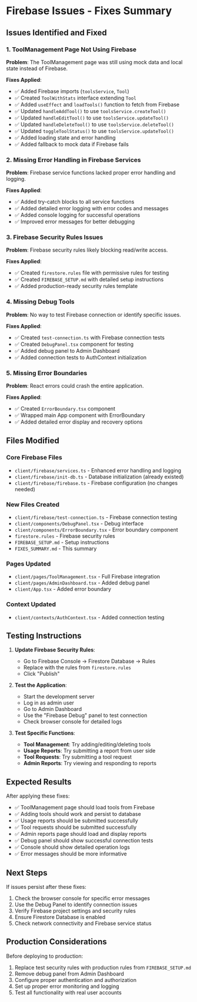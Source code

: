 # Firebase Issues - Fixes Summary

## Issues Identified and Fixed

### 1. **ToolManagement Page Not Using Firebase**
**Problem**: The ToolManagement page was still using mock data and local state instead of Firebase.

**Fixes Applied**:
- ✅ Added Firebase imports (`toolsService`, `Tool`)
- ✅ Created `ToolWithStats` interface extending `Tool`
- ✅ Added `useEffect` and `loadTools()` function to fetch from Firebase
- ✅ Updated `handleAddTool()` to use `toolsService.createTool()`
- ✅ Updated `handleEditTool()` to use `toolsService.updateTool()`
- ✅ Updated `handleDeleteTool()` to use `toolsService.deleteTool()`
- ✅ Updated `toggleToolStatus()` to use `toolsService.updateTool()`
- ✅ Added loading state and error handling
- ✅ Added fallback to mock data if Firebase fails

### 2. **Missing Error Handling in Firebase Services**
**Problem**: Firebase service functions lacked proper error handling and logging.

**Fixes Applied**:
- ✅ Added try-catch blocks to all service functions
- ✅ Added detailed error logging with error codes and messages
- ✅ Added console logging for successful operations
- ✅ Improved error messages for better debugging

### 3. **Firebase Security Rules Issues**
**Problem**: Firebase security rules likely blocking read/write access.

**Fixes Applied**:
- ✅ Created `firestore.rules` file with permissive rules for testing
- ✅ Created `FIREBASE_SETUP.md` with detailed setup instructions
- ✅ Added production-ready security rules template

### 4. **Missing Debug Tools**
**Problem**: No way to test Firebase connection or identify specific issues.

**Fixes Applied**:
- ✅ Created `test-connection.ts` with Firebase connection tests
- ✅ Created `DebugPanel.tsx` component for testing
- ✅ Added debug panel to Admin Dashboard
- ✅ Added connection tests to AuthContext initialization

### 5. **Missing Error Boundaries**
**Problem**: React errors could crash the entire application.

**Fixes Applied**:
- ✅ Created `ErrorBoundary.tsx` component
- ✅ Wrapped main App component with ErrorBoundary
- ✅ Added detailed error display and recovery options

## Files Modified

### Core Firebase Files
- `client/firebase/services.ts` - Enhanced error handling and logging
- `client/firebase/init-db.ts` - Database initialization (already existed)
- `client/firebase/firebase.ts` - Firebase configuration (no changes needed)

### New Files Created
- `client/firebase/test-connection.ts` - Firebase connection testing
- `client/components/DebugPanel.tsx` - Debug interface
- `client/components/ErrorBoundary.tsx` - Error boundary component
- `firestore.rules` - Firebase security rules
- `FIREBASE_SETUP.md` - Setup instructions
- `FIXES_SUMMARY.md` - This summary

### Pages Updated
- `client/pages/ToolManagement.tsx` - Full Firebase integration
- `client/pages/AdminDashboard.tsx` - Added debug panel
- `client/App.tsx` - Added error boundary

### Context Updated
- `client/contexts/AuthContext.tsx` - Added connection testing

## Testing Instructions

1. **Update Firebase Security Rules**:
   - Go to Firebase Console → Firestore Database → Rules
   - Replace with the rules from `firestore.rules`
   - Click "Publish"

2. **Test the Application**:
   - Start the development server
   - Log in as admin user
   - Go to Admin Dashboard
   - Use the "Firebase Debug" panel to test connection
   - Check browser console for detailed logs

3. **Test Specific Functions**:
   - **Tool Management**: Try adding/editing/deleting tools
   - **Usage Reports**: Try submitting a report from user side
   - **Tool Requests**: Try submitting a tool request
   - **Admin Reports**: Try viewing and responding to reports

## Expected Results

After applying these fixes:

- ✅ ToolManagement page should load tools from Firebase
- ✅ Adding tools should work and persist to database
- ✅ Usage reports should be submitted successfully
- ✅ Tool requests should be submitted successfully
- ✅ Admin reports page should load and display reports
- ✅ Debug panel should show successful connection tests
- ✅ Console should show detailed operation logs
- ✅ Error messages should be more informative

## Next Steps

If issues persist after these fixes:

1. Check the browser console for specific error messages
2. Use the Debug Panel to identify connection issues
3. Verify Firebase project settings and security rules
4. Ensure Firestore Database is enabled
5. Check network connectivity and Firebase service status

## Production Considerations

Before deploying to production:

1. Replace test security rules with production rules from `FIREBASE_SETUP.md`
2. Remove debug panel from Admin Dashboard
3. Configure proper authentication and authorization
4. Set up proper error monitoring and logging
5. Test all functionality with real user accounts 